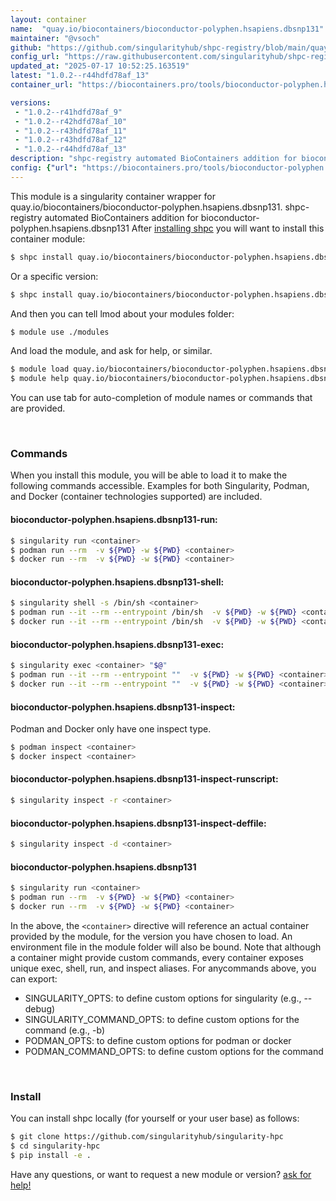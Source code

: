 ```yaml
---
layout: container
name:  "quay.io/biocontainers/bioconductor-polyphen.hsapiens.dbsnp131"
maintainer: "@vsoch"
github: "https://github.com/singularityhub/shpc-registry/blob/main/quay.io/biocontainers/bioconductor-polyphen.hsapiens.dbsnp131/container.yaml"
config_url: "https://raw.githubusercontent.com/singularityhub/shpc-registry/main/quay.io/biocontainers/bioconductor-polyphen.hsapiens.dbsnp131/container.yaml"
updated_at: "2025-07-17 10:52:25.163519"
latest: "1.0.2--r44hdfd78af_13"
container_url: "https://biocontainers.pro/tools/bioconductor-polyphen.hsapiens.dbsnp131"

versions:
 - "1.0.2--r41hdfd78af_9"
 - "1.0.2--r42hdfd78af_10"
 - "1.0.2--r43hdfd78af_11"
 - "1.0.2--r43hdfd78af_12"
 - "1.0.2--r44hdfd78af_13"
description: "shpc-registry automated BioContainers addition for bioconductor-polyphen.hsapiens.dbsnp131"
config: {"url": "https://biocontainers.pro/tools/bioconductor-polyphen.hsapiens.dbsnp131", "maintainer": "@vsoch", "description": "shpc-registry automated BioContainers addition for bioconductor-polyphen.hsapiens.dbsnp131", "latest": {"1.0.2--r44hdfd78af_13": "sha256:9cb913b2c7b6ef422f17712d3f81bce41402ff282cdf44baf161b0a22be462a1"}, "tags": {"1.0.2--r41hdfd78af_9": "sha256:3868cfc91b29b7a379f1d2a93395273367a2bae06dfc555a2ca1357d34633949", "1.0.2--r42hdfd78af_10": "sha256:4e008e69c2ca355972813fc0a135dedaebb690f00f13f3185f867d8ca8454ae7", "1.0.2--r43hdfd78af_11": "sha256:e638024460b64df358ac3a24a03e9c105288cf1f02bfe444b6e101c64dbecfea", "1.0.2--r43hdfd78af_12": "sha256:3c66cf546039496ee09010229a817e00510f06a302797fd67f72cdd839cb4bbd", "1.0.2--r44hdfd78af_13": "sha256:9cb913b2c7b6ef422f17712d3f81bce41402ff282cdf44baf161b0a22be462a1"}, "docker": "quay.io/biocontainers/bioconductor-polyphen.hsapiens.dbsnp131"}
---
```


This module is a singularity container wrapper for quay.io/biocontainers/bioconductor-polyphen.hsapiens.dbsnp131.
shpc-registry automated BioContainers addition for bioconductor-polyphen.hsapiens.dbsnp131
After [installing shpc](#install) you will want to install this container module:


```bash
$ shpc install quay.io/biocontainers/bioconductor-polyphen.hsapiens.dbsnp131
```

Or a specific version:

```bash
$ shpc install quay.io/biocontainers/bioconductor-polyphen.hsapiens.dbsnp131:1.0.2--r44hdfd78af_13
```

And then you can tell lmod about your modules folder:

```bash
$ module use ./modules
```

And load the module, and ask for help, or similar.

```bash
$ module load quay.io/biocontainers/bioconductor-polyphen.hsapiens.dbsnp131/1.0.2--r44hdfd78af_13
$ module help quay.io/biocontainers/bioconductor-polyphen.hsapiens.dbsnp131/1.0.2--r44hdfd78af_13
```

You can use tab for auto-completion of module names or commands that are provided.

<br>

### Commands

When you install this module, you will be able to load it to make the following commands accessible.
Examples for both Singularity, Podman, and Docker (container technologies supported) are included.

#### bioconductor-polyphen.hsapiens.dbsnp131-run:

```bash
$ singularity run <container>
$ podman run --rm  -v ${PWD} -w ${PWD} <container>
$ docker run --rm  -v ${PWD} -w ${PWD} <container>
```

#### bioconductor-polyphen.hsapiens.dbsnp131-shell:

```bash
$ singularity shell -s /bin/sh <container>
$ podman run --it --rm --entrypoint /bin/sh  -v ${PWD} -w ${PWD} <container>
$ docker run --it --rm --entrypoint /bin/sh  -v ${PWD} -w ${PWD} <container>
```

#### bioconductor-polyphen.hsapiens.dbsnp131-exec:

```bash
$ singularity exec <container> "$@"
$ podman run --it --rm --entrypoint ""  -v ${PWD} -w ${PWD} <container> "$@"
$ docker run --it --rm --entrypoint ""  -v ${PWD} -w ${PWD} <container> "$@"
```

#### bioconductor-polyphen.hsapiens.dbsnp131-inspect:

Podman and Docker only have one inspect type.

```bash
$ podman inspect <container>
$ docker inspect <container>
```

#### bioconductor-polyphen.hsapiens.dbsnp131-inspect-runscript:

```bash
$ singularity inspect -r <container>
```

#### bioconductor-polyphen.hsapiens.dbsnp131-inspect-deffile:

```bash
$ singularity inspect -d <container>
```



#### bioconductor-polyphen.hsapiens.dbsnp131

```bash
$ singularity run <container>
$ podman run --rm  -v ${PWD} -w ${PWD} <container>
$ docker run --rm  -v ${PWD} -w ${PWD} <container>
```


In the above, the `<container>` directive will reference an actual container provided
by the module, for the version you have chosen to load. An environment file in the
module folder will also be bound. Note that although a container
might provide custom commands, every container exposes unique exec, shell, run, and
inspect aliases. For anycommands above, you can export:

 - SINGULARITY_OPTS: to define custom options for singularity (e.g., --debug)
 - SINGULARITY_COMMAND_OPTS: to define custom options for the command (e.g., -b)
 - PODMAN_OPTS: to define custom options for podman or docker
 - PODMAN_COMMAND_OPTS: to define custom options for the command

<br>

### Install

You can install shpc locally (for yourself or your user base) as follows:

```bash
$ git clone https://github.com/singularityhub/singularity-hpc
$ cd singularity-hpc
$ pip install -e .
```

Have any questions, or want to request a new module or version? [ask for help!](https://github.com/singularityhub/singularity-hpc/issues)
